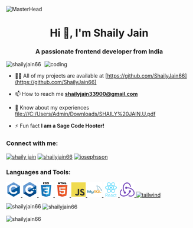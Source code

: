 ![MasterHead](https://user-images.githubusercontent.com/70682152/196581060-0e3cc3d2-93e3-4108-82ea-920de5bcece4.gif)
<h1 align="center">Hi 👋, I'm Shaily Jain</h1>
<h3 align="center">A passionate frontend developer from India</h3>
<img align="right" alt="coding" width = "400"  src="https://i.giphy.com/BferOKonYOspm28AiB.webp">

<p align="left"> <img src="https://komarev.com/ghpvc/?username=shailyjain66&label=Profile%20views&color=0e75b6&style=flat" alt="shailyjain66" /> </p>

- 👨‍💻 All of my projects are available at [https://github.com/ShailyJain66](https://github.com/ShailyJain66)

- 📫 How to reach me **shailyjain33900@gmail.com**

- 📄 Know about my experiences [file:///C:/Users/Admin/Downloads/SHAILY%20JAIN.U.pdf](file:///C:/Users/Admin/Downloads/SHAILY%20JAIN.U.pdf)

- ⚡ Fun fact **I am a Sage Code Hooter!**

<h3 align="left">Connect with me:</h3>
<p align="left">
<a href="https://linkedin.com/in/shaily jain" target="blank"><img align="center" src="https://raw.githubusercontent.com/rahuldkjain/github-profile-readme-generator/master/src/images/icons/Social/linked-in-alt.svg" alt="shaily jain" height="30" width="40" /></a>
<a href="https://www.leetcode.com/shailyjain66" target="blank"><img align="center" src="https://raw.githubusercontent.com/rahuldkjain/github-profile-readme-generator/master/src/images/icons/Social/leet-code.svg" alt="shailyjain66" height="30" width="40" /></a>
<a href="https://auth.geeksforgeeks.org/user/josephsson" target="blank"><img align="center" src="https://raw.githubusercontent.com/rahuldkjain/github-profile-readme-generator/master/src/images/icons/Social/geeks-for-geeks.svg" alt="josephsson" height="30" width="40" /></a>
</p>

<h3 align="left">Languages and Tools:</h3>
<p align="left"> <a href="https://www.cprogramming.com/" target="_blank" rel="noreferrer"> <img src="https://raw.githubusercontent.com/devicons/devicon/master/icons/c/c-original.svg" alt="c" width="40" height="40"/> </a> <a href="https://www.w3schools.com/cpp/" target="_blank" rel="noreferrer"> <img src="https://raw.githubusercontent.com/devicons/devicon/master/icons/cplusplus/cplusplus-original.svg" alt="cplusplus" width="40" height="40"/> </a> <a href="https://www.w3schools.com/css/" target="_blank" rel="noreferrer"> <img src="https://raw.githubusercontent.com/devicons/devicon/master/icons/css3/css3-original-wordmark.svg" alt="css3" width="40" height="40"/> </a> <a href="https://www.w3.org/html/" target="_blank" rel="noreferrer"> <img src="https://raw.githubusercontent.com/devicons/devicon/master/icons/html5/html5-original-wordmark.svg" alt="html5" width="40" height="40"/> </a> <a href="https://developer.mozilla.org/en-US/docs/Web/JavaScript" target="_blank" rel="noreferrer"> <img src="https://raw.githubusercontent.com/devicons/devicon/master/icons/javascript/javascript-original.svg" alt="javascript" width="40" height="40"/> </a> <a href="https://www.mysql.com/" target="_blank" rel="noreferrer"> <img src="https://raw.githubusercontent.com/devicons/devicon/master/icons/mysql/mysql-original-wordmark.svg" alt="mysql" width="40" height="40"/> </a> <a href="https://reactjs.org/" target="_blank" rel="noreferrer"> <img src="https://raw.githubusercontent.com/devicons/devicon/master/icons/react/react-original-wordmark.svg" alt="react" width="40" height="40"/> </a> <a href="https://redux.js.org" target="_blank" rel="noreferrer"> <img src="https://raw.githubusercontent.com/devicons/devicon/master/icons/redux/redux-original.svg" alt="redux" width="40" height="40"/> </a> <a href="https://tailwindcss.com/" target="_blank" rel="noreferrer"> <img src="https://www.vectorlogo.zone/logos/tailwindcss/tailwindcss-icon.svg" alt="tailwind" width="40" height="40"/> </a> </p>

<p><img align="left" src="https://github-readme-stats.vercel.app/api/top-langs?username=shailyjain66&show_icons=true&locale=en&layout=compact" alt="shailyjain66" /></p>

<p>&nbsp;<img align="center" src="https://github-readme-stats.vercel.app/api?username=shailyjain66&show_icons=true&locale=en" alt="shailyjain66" /></p>

<p><img align="center" src="https://github-readme-streak-stats.herokuapp.com/?user=shailyjain66&" alt="shailyjain66" /></p>

